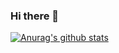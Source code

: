 ### Hi there 👋
[![Anurag's github stats](https://github-readme-stats.vercel.app/api?username=Roker-yuan)](https://github.com/anuraghazra/github-readme-stats)




<!--
**Roker-yuan/Roker-yuan** is a ✨ _special_ ✨ repository because its `README.md` (this file) appears on your GitHub profile.

Here are some ideas to get you started:

- 🔭 I’m currently working on ...
- 🌱 I’m currently learning ...
- 👯 I’m looking to collaborate on ...
- 🤔 I’m looking for help with ...
- 💬 Ask me about ...
- 📫 How to reach me: ...
- 😄 Pronouns: ...
- ⚡ Fun fact: ...
-->
